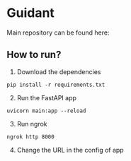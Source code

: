 # Guidant 

Main repository can be found here: 


## How to run?

1. Download the dependencies
```
pip install -r requirements.txt
```

2. Run the FastAPI app
```
uvicorn main:app --reload
```

3. Run ngrok
```
ngrok http 8000
```

4. Change the URL in the config of app
